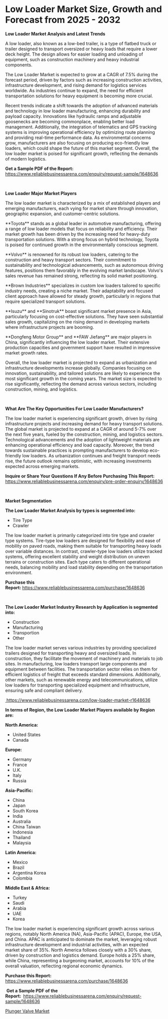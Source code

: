 <p><h1>Low Loader Market Size, Growth and Forecast from 2025 - 2032</h1></p><p><strong>Low Loader Market Analysis and Latest Trends</strong></p>
<p><p>A low loader, also known as a low-bed trailer, is a type of flatbed truck or trailer designed to transport oversized or heavy loads that require a lower deck height. The design allows for easier loading and unloading of equipment, such as construction machinery and heavy industrial components. </p><p>The Low Loader Market is expected to grow at a CAGR of 7.5% during the forecast period, driven by factors such as increasing construction activities, infrastructure development, and rising demand for logistics services worldwide. As industries continue to expand, the need for efficient transportation solutions for heavy equipment is becoming more crucial. </p><p>Recent trends indicate a shift towards the adoption of advanced materials and technology in low loader manufacturing, enhancing durability and payload capacity. Innovations like hydraulic ramps and adjustable goosenecks are becoming commonplace, enabling better load management. Additionally, the integration of telematics and GPS tracking systems is improving operational efficiency by optimizing route planning and providing real-time performance data. As environmental concerns grow, manufacturers are also focusing on producing eco-friendly low loaders, which could shape the future of this market segment. Overall, the low loader market is poised for significant growth, reflecting the demands of modern logistics.</p></p>
<p><strong>Get a Sample PDF of the Report:&nbsp;</strong> <a href="https://www.reliablebusinessarena.com/enquiry/request-sample/1648636?utm_campaign=2382&utm_medium=2&utm_source=Github&utm_content=ia&utm_term=18022025&utm_id=low-loader">https://www.reliablebusinessarena.com/enquiry/request-sample/1648636</a></p>
<p>&nbsp;</p>
<p><strong>Low Loader Major Market Players</strong></p>
<p><p>The low loader market is characterized by a mix of established players and emerging manufacturers, each vying for market share through innovation, geographic expansion, and customer-centric solutions.</p><p>**Toyota** stands as a global leader in automotive manufacturing, offering a range of low loader models that focus on reliability and efficiency. Their market growth has been driven by the increasing need for heavy-duty transportation solutions. With a strong focus on hybrid technology, Toyota is poised for continued growth in the environmentally conscious segment.</p><p>**Volvo** is renowned for its robust low loaders, catering to the construction and heavy transport sectors. Their commitment to sustainability and technological advancements, such as autonomous driving features, positions them favorably in the evolving market landscape. Volvo's sales revenue has remained strong, reflecting its solid market positioning.</p><p>**Brown Industries** specializes in custom low loaders tailored to specific industry needs, creating a niche market. Their adaptability and focused client approach have allowed for steady growth, particularly in regions that require specialized transport solutions.</p><p>**Isuzu** and **Sinotruk** boast significant market presence in Asia, particularly focusing on cost-effective solutions. They have seen substantial sales growth, capitalizing on the rising demand in developing markets where infrastructure projects are booming.</p><p>**Dongfeng Motor Group** and **FAW Jiefang** are major players in China, significantly influencing the low loader market. Their extensive production capacities and government support have resulted in impressive market growth rates. </p><p>Overall, the low loader market is projected to expand as urbanization and infrastructure developments increase globally. Companies focusing on innovation, sustainability, and tailored solutions are likely to experience the most significant growth in the coming years. The market size is expected to rise significantly, reflecting the demand across various sectors, including construction, mining, and logistics.</p></p>
<p>&nbsp;</p>
<p><strong>What Are The Key Opportunities For Low Loader Manufacturers?</strong></p>
<p><p>The low loader market is experiencing significant growth, driven by rising infrastructure projects and increasing demand for heavy transport solutions. The global market is projected to expand at a CAGR of around 5-7% over the next five years, fueled by the construction, mining, and logistics sectors. Technological advancements and the adoption of lightweight materials are enhancing operational efficiency and load capacity. Moreover, the trend towards sustainable practices is prompting manufacturers to develop eco-friendly low loaders. As urbanization continues and freight transport needs rise, the future outlook remains optimistic, with increasing investments expected across emerging markets.</p></p>
<p><strong>Inquire or Share Your Questions If Any Before Purchasing This Report:</strong> <a href="https://www.reliablebusinessarena.com/enquiry/pre-order-enquiry/1648636?utm_campaign=2382&utm_medium=2&utm_source=Github&utm_content=ia&utm_term=18022025&utm_id=low-loader">https://www.reliablebusinessarena.com/enquiry/pre-order-enquiry/1648636</a></p>
<p>&nbsp;</p>
<p><strong>Market Segmentation</strong></p>
<p><strong>The Low Loader Market Analysis by types is segmented into:</strong></p>
<p><ul><li>Tire Type</li><li>Crawler</li></ul></p>
<p><p>The low loader market is primarily categorized into tire type and crawler type systems. Tire-type low loaders are designed for flexibility and ease of mobility on paved roads, making them suitable for transporting heavy loads over variable distances. In contrast, crawler-type low loaders utilize tracked systems, offering excellent stability and weight distribution on uneven terrains or construction sites. Each type caters to different operational needs, balancing mobility and load stability depending on the transportation environment.</p></p>
<p><strong>Purchase this Report:&nbsp;</strong><a href="https://www.reliablebusinessarena.com/purchase/1648636?utm_campaign=2382&utm_medium=2&utm_source=Github&utm_content=ia&utm_term=18022025&utm_id=low-loader">https://www.reliablebusinessarena.com/purchase/1648636</a></p>
<p>&nbsp;</p>
<p><strong>The Low Loader Market Industry Research by Application is segmented into:</strong></p>
<p><ul><li>Construction</li><li>Manufacturing</li><li>Transportion</li><li>Other</li></ul></p>
<p><p>The low loader market serves various industries by providing specialized trailers designed for transporting heavy and oversized loads. In construction, they facilitate the movement of machinery and materials to job sites. In manufacturing, low loaders transport large components and equipment between facilities. The transportation sector relies on them for efficient logistics of freight that exceeds standard dimensions. Additionally, other markets, such as renewable energy and telecommunications, utilize low loaders for transporting specialized equipment and infrastructure, ensuring safe and compliant delivery.</p></p>
<p><a href="https://www.reliablebusinessarena.com/low-loader-market-r1648636?utm_campaign=2382&utm_medium=2&utm_source=Github&utm_content=ia&utm_term=18022025&utm_id=low-loader">&nbsp;https://www.reliablebusinessarena.com/low-loader-market-r1648636</a></p>
<p><strong>In terms of Region, the Low Loader Market Players available by Region are:</strong></p>
<p>
    <p> <strong> North America: </strong>
        <ul>
            <li>United States</li>
            <li>Canada</li>
        </ul>
        </p> 
    <p> <strong> Europe: </strong>
        <ul>
            <li>Germany</li>
            <li>France</li>
            <li>U.K.</li>
            <li>Italy</li>
            <li>Russia</li>
        </ul>
        </p> 
    <p> <strong> Asia-Pacific: </strong>
        <ul>
            <li>China</li>
            <li>Japan</li>
            <li>South Korea</li>
            <li>India</li>
            <li>Australia</li>
            <li>China Taiwan</li>
            <li>Indonesia</li>
            <li>Thailand</li>
            <li>Malaysia</li>
        </ul>
        </p> 
    <p> <strong> Latin America: </strong>
        <ul>
            <li>Mexico</li>
            <li>Brazil</li>
            <li>Argentina Korea</li>
            <li>Colombia</li>
        </ul>
        </p> 
    <p> <strong> Middle East & Africa: </strong>
        <ul>
            <li>Turkey</li>
            <li>Saudi</li>
            <li>Arabia</li>
            <li>UAE</li>
            <li>Korea</li>
        </ul>
    </p>
    </p>
<p><p>The low loader market is experiencing significant growth across various regions, notably North America (NA), Asia-Pacific (APAC), Europe, the USA, and China. APAC is anticipated to dominate the market, leveraging robust infrastructure development and industrial activities, with an expected market share of 35%. North America follows closely with a 30% share, driven by construction and logistics demand. Europe holds a 25% share, while China, representing a burgeoning market, accounts for 10% of the overall valuation, reflecting regional economic dynamics.</p></p>
<p><strong>Purchase this Report: </strong><a href="https://www.reliablebusinessarena.com/purchase/1648636?utm_campaign=2382&utm_medium=2&utm_source=Github&utm_content=ia&utm_term=18022025&utm_id=low-loader">https://www.reliablebusinessarena.com/purchase/1648636</a></p>
<p>&nbsp;<strong>Get a Sample PDF of the Report:&nbsp;&nbsp;</strong><a href="https://www.reliablebusinessarena.com/enquiry/request-sample/1648636?utm_campaign=2382&utm_medium=2&utm_source=Github&utm_content=ia&utm_term=18022025&utm_id=low-loader">https://www.reliablebusinessarena.com/enquiry/request-sample/1648636</a></p>
<p><strong></strong></p>
<p><p><a href="https://github.com/yazminwollma30/Market-Research-Report-List-1/blob/main/plunger-valve-market.md?utm_campaign=2382&utm_medium=2&utm_source=Github&utm_content=ia&utm_term=18022025&utm_id=low-loader">Plunger Valve Market</a></p></p>
